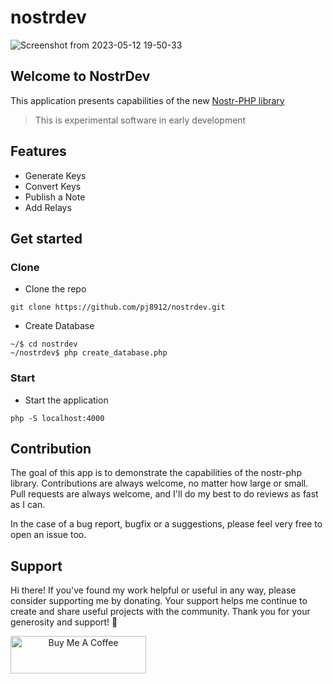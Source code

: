 # nostrdev

![Screenshot from 2023-05-12 19-50-33](https://github.com/pj8912/nostrdev/assets/59218902/7356a310-21c4-496d-9253-7e499811e0f5)

<h2>Welcome to  NostrDev</h2>

This application presents capabilities of the new [Nostr-PHP library](https://github.com/swentel/nostr-php/)

>  This is experimental software in early development 

## Features
- Generate Keys
- Convert Keys
- Publish a Note
- Add Relays

## Get started

### Clone 
- Clone the repo

 ``` 
 git clone https://github.com/pj8912/nostrdev.git
 ```
 - Create Database
 ```shell
 ~/$ cd nostrdev
 ~/nostrdev$ php create_database.php
 ```

### Start

- Start the application
```shell
php -S localhost:4000
```

## Contribution

The goal of this app is to demonstrate the capabilities of the nostr-php library. Contributions are always welcome, no matter how large or small. Pull requests are always welcome, and I'll do my best to do reviews as fast as I can. 

In the case of a bug report, bugfix or a suggestions, please feel very free to open an issue too.


## Support

Hi there! If you've found my work helpful or useful in any way, please consider supporting me by donating. Your support helps me continue to create and share useful projects with the community. Thank you for your generosity and support! :handshake:


<a href="https://www.buymeacoffee.com/gjohnpinto" target="_blank" align="center"><img src="https://cdn.buymeacoffee.com/buttons/v2/default-yellow.png" alt="Buy Me A Coffee" style="height: 60px !important;width: 217px !important;" ></a>




